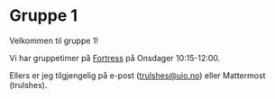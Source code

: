 # Gruppe 1
Velkommen til gruppe 1!  

Vi har gruppetimer på [Fortress](https://ifirom.no/fortress) på Onsdager 10:15-12:00.  

Ellers er jeg tilgjengelig på e-post (trulshes@uio.no) eller Mattermost (trulshes).

